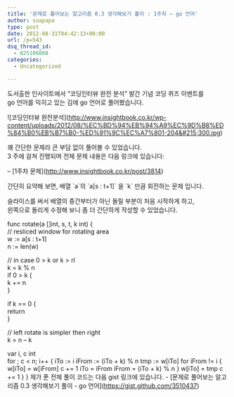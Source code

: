 ```yaml
---
title: '문제로 풀어보는 알고리즘 0.3 생각해보기 풀이 : 1주차 – go 언어'
author: suapapa
type: post
date: 2012-08-31T04:42:13+00:00
url: /p=543
dsq_thread_id:
  - 825106888
categories:
  - Uncategorized

---
```

도서출판 인사이트에서 &#8220;코딩인터뷰 완전 분석&#8221; 발간 기념 코딩 퀴즈 이벤트를  
go 언어를 익히고 있는 김에 go 언어로 풀어봤습니다.

!\[코딩인터뷰 완전분석\](http://www.insightbook.co.kr/wp-content/uploads/2012/08/%EC%BD%94%EB%94%A9%EC%9D%B8%ED%84%B0%EB%B7%B0-%ED%91%9C%EC%A7%801-204&#215;300.jpg)

<!-- more -->

꽤 간단한 문제라 큰 부담 없이 풀어볼 수 있었습니다.  
3 주에 걸쳐 진행되며 전체 문제 내용은 다음 링크에 있습니다:

&#8211; \[1주차 문제\](http://www.insightbook.co.kr/post/3814)

간단히 요약해 보면, 배열 \`a\`의 \`a[s : t+1]\` 을 \`k\` 만큼 회전하는 문제 입니다.

슬라이스를 써서 배열의 중간부터가 아닌 돌릴 부분이 처음 시작하게 하고,  
왼쪽으로 돌리게 수정해 보니 좀 더 간단하게 작성할 수 있었습니다.

func rotate(a []int, s, t, k int) {  
// resliced window for rotating area  
w := a[s : t+1]  
n := len(w)

// in case 0 > k or k > rl  
k = k % n  
if 0 > k {  
k += n  
}

if k == 0 {  
return  
}

// left rotate is simpler then right  
k = n &#8211; k

var i, c int  
for ; c < n; i++ { iTo := i iFrom := (iTo + k) % n tmp := w\[iTo] for iFrom != i { w[iTo] = w[iFrom] c += 1 iTo = iFrom iFrom = (iTo + k) % n } w[iTo] = tmp c += 1 } } 제가 푼 전체 풀이 코드는 다음 gist 링크에 있습니다. - [문제로 풀어보는 알고리즘 0.3 생각해보기 풀이 - go 언어\](https://gist.github.com/3510437)